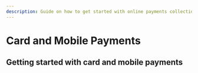 ```yaml
---
description: Guide on how to get started with online payments collection and integration.
---
```


# Card and Mobile Payments

## Getting started with card and mobile payments
